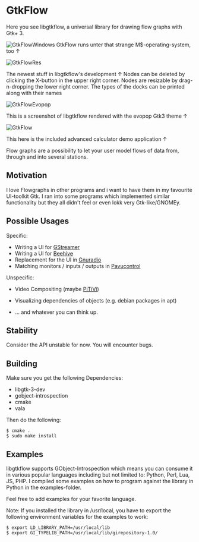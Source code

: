 GtkFlow
=======

Here you see libgtkflow, a universal library for drawing flow graphs with
Gtk+ 3.

![GtkFlowWindows](https://i.imgur.com/lna1nfB.png)
GtkFlow runs unter that strange M$-operating-system, too ↑

![GtkFlowRes](https://i.imgur.com/RL6Fl3R.png)

The newest stuff in libgtkflow's development ↑
Nodes can be deleted by clicking the X-button in the upper right corner.
Nodes are resizable by drag-n-dropping the lower right corner. The types of the docks can be printed along with their names

![GtkFlowEvopop](http://i.imgur.com/s7qbTPT.png)

This is a screenshot of libgtkflow rendered with the evopop Gtk3 theme ↑

![GtkFlow](https://i.imgur.com/BWcXGkV.png)

This here is the included advanced calculator demo application ↑

Flow graphs are a possibility to let your user model flows of data from, through
and into several stations.

Motivation
----------

I love Flowgraphs in other programs and i want to have them in my favourite
UI-toolkit Gtk. I ran into some programs which implemented similar functionality
but they all didn't feel or even lokk very Gtk-like/GNOMEy.

Possible Usages
---------------

Specific:

  * Writing a UI for [GStreamer](http://gstreamer.org)
  * Writing a UI for [Beehive](https://github.com/muesli/beehive)
  * Replacement for the UI in [Gnuradio](http://gnuradio.org)
  * Matching monitors / inputs / outputs in [Pavucontrol](http://freedesktop.org/software/pulseaudio/pavucontrol/)

Unspecific:

  * Video Compositing (maybe [PiTiVi](http://www.pitivi.org))
  * Visualizing dependencies of objects (e.g. debian packages in apt)

  * … and whatever you can think up.

Stability
-------------

Consider the API unstable for now.
You will encounter bugs.

Building
--------

Make sure you get the following Dependencies:

  * libgtk-3-dev
  * gobject-introspection
  * cmake
  * vala

Then do the following:

```
$ cmake .
$ sudo make install
```

Examples
--------

libgtkflow supports GObject-Introspection which means you can consume it in various
popular languages including but not limited to: Python, Perl, Lua, JS, PHP.
I compiled some examples on how to program against the library in Python in the examples-folder.

Feel free to add examples for your favorite language.

Note: If you installed the library in /usr/local, you have to export the following
environment variables for the examples to work:

```
$ export LD_LIBRARY_PATH=/usr/local/lib 
$ export GI_TYPELIB_PATH=/usr/local/lib/girepository-1.0/
```

